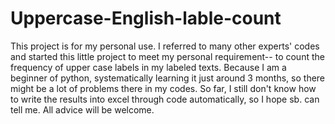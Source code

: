 # Uppercase-English-lable-count
This project is for my personal use. I referred to many other experts' codes and started this little project to meet my personal requirement-- to count the frequency of upper case labels in my labeled texts. Because I am a beginner of python, systematically learning it just around 3 months, so there might be a lot of problems there in my codes. So far, I still don't know how to write the results into excel through code automatically, so I hope sb. can tell me. All advice will be welcome.
